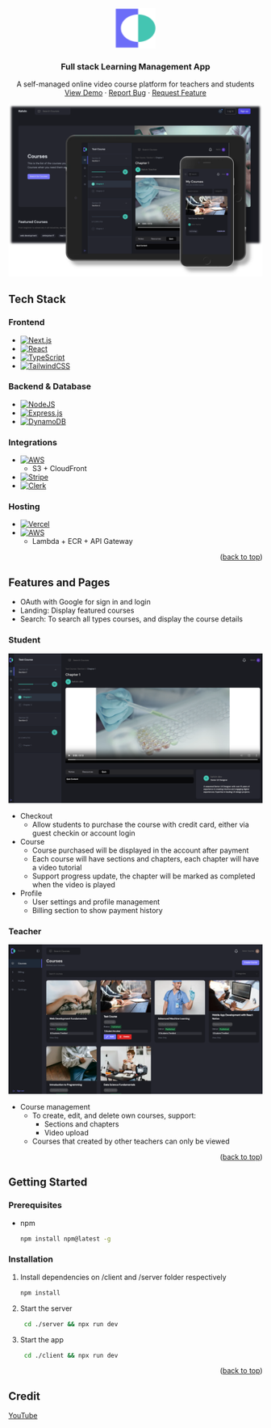 <br />
<div align="center">
  <a href="https://github.com/KelvinCYDev/fullstack-learning-management-app">
    <img src="client/public/logo.svg" alt="Logo" width="80" height="80">
  </a>

<h3 align="center">Full stack Learning Management App</h3>

  <p align="center">
    A self-managed online video course platform for teachers and students
    <br />
    <a href="https://fullstack-learning-management-app.vercel.app">View Demo</a>
    &middot;
    <a href="https://github.com/KelvinCYDev/fullstack-learning-management-app/issues/new?labels=bug&template=bug-report---.md">Report Bug</a>
    &middot;
    <a href="https://github.com/KelvinCYDev/fullstack-learning-management-app/issues/new?labels=enhancement&template=feature-request---.md">Request Feature</a>
  </p>
</div>

[![Product Screenshot][product-screenshot]](https://fullstack-learning-management-app.vercel.app)

## Tech Stack

### Frontend

- [![Next.js](https://img.shields.io/badge/Next.js-black?logo=next.js&logoColor=white)](#)
- [![React](https://img.shields.io/badge/React-%2320232a.svg?logo=react&logoColor=%2361DAFB)](#)
- [![TypeScript](https://img.shields.io/badge/TypeScript-3178C6?logo=typescript&logoColor=fff)](#)
- [![TailwindCSS](https://img.shields.io/badge/Tailwind%20CSS-%2338B2AC.svg?logo=tailwind-css&logoColor=white)](#)

### Backend & Database

- [![NodeJS](https://img.shields.io/badge/Node.js-6DA55F?logo=node.js&logoColor=white)](#)
- [![Express.js](https://img.shields.io/badge/Express.js-%23404d59.svg?logo=express&logoColor=%2361DAFB)](#)
- [![DynamoDB](https://img.shields.io/badge/DynamoDB-4053D6?logo=amazondynamodb&logoColor=fff)](#)

### Integrations

- [![AWS](https://img.shields.io/badge/AWS-%23FF9900.svg?logo=amazon-web-services&logoColor=white)](#)
  - S3 + CloudFront
- [![Stripe](https://img.shields.io/badge/Stripe-5851DD?logo=stripe&logoColor=fff)](#)
- [![Clerk](https://img.shields.io/badge/-Clerk-6C47FF?style=flat&logo=clerk&logoColor=white)](#)

### Hosting

- [![Vercel](https://img.shields.io/badge/Vercel-%23000000.svg?logo=vercel&logoColor=white)](#)
- [![AWS](https://img.shields.io/badge/AWS-%23FF9900.svg?logo=amazon-web-services&logoColor=white)](#)
  - Lambda + ECR + API Gateway

<p align="right">(<a href="#readme-top">back to top</a>)</p>

## Features and Pages

- OAuth with Google for sign in and login
- Landing: Display featured courses
- Search: To search all types courses, and display the course details

### Student

[![Student Screenshot](sample/Student.png)](https://fullstack-learning-management-app.vercel.app)

- Checkout
  - Allow students to purchase the course with credit card, either via guest checkin or account login
- Course
  - Course purchased will be displayed in the account after payment
  - Each course will have sections and chapters, each chapter will have a video tutorial
  - Support progress update, the chapter will be marked as completed when the video is played
- Profile
  - User settings and profile management
  - Billing section to show payment history

### Teacher

[![Teacher Screenshot](sample/Teacher.png)](https://fullstack-learning-management-app.vercel.app)

- Course management
  - To create, edit, and delete own courses, support:
    - Sections and chapters
    - Video upload
  - Courses that created by other teachers can only be viewed

<p align="right">(<a href="#readme-top">back to top</a>)</p>

## Getting Started

### Prerequisites

- npm
  ```sh
  npm install npm@latest -g
  ```

### Installation

1. Install dependencies on /client and /server folder respectively

   ```bash
   npm install
   ```

2. Start the server

   ```bash
    cd ./server && npx run dev
   ```

3. Start the app

   ```bash
    cd ./client && npx run dev
   ```

<p align="right">(<a href="#readme-top">back to top</a>)</p>

[product-screenshot]: sample/Screenshot.png

## Credit

[YouTube](https://www.youtube.com/watch?v=61vSIrg70xM)
